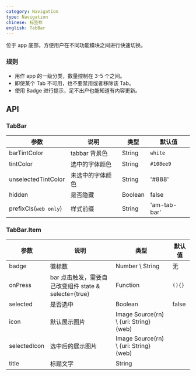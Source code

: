 ```yaml
---
category: Navigation
type: Navigation
chinese: 标签栏
english: TabBar
---
```


位于 app 底部，方便用户在不同功能模块之间进行快速切换。

### 规则
- 用作 app 的一级分类，数量控制在 3-5 个之间。
- 即使某个 Tab 不可用，也不要禁用或者移除该 Tab。
- 使用 Badge 进行提示，足不出户也能知道有内容更新。

## API

### TabBar

| 参数             | 说明                                         | 类型     | 默认值        |
|------------------|----------------------------------------------|----------|---------------|
| barTintColor        | tabbar 背景色                     | String   | `white`            |
| tintColor         | 选中的字体颜色                               | String | `#108ee9`         |
| unselectedTintColor       | 未选中的字体颜色  | String | '#888'           |
| hidden       | 是否隐藏  | Boolean | false           |
| prefixCls(`web only`) | 样式前缀  | String   | 'am-tab-bar'      |


### TabBar.Item

| 参数 | 说明             | 类型                    | 默认值 |
|------|------------------|-------------------------|--------|
| badge  | 徽标数  | Number \ String           | 无     |
| onPress  | bar 点击触发，需要自己改变组件 state & selecte={true} | Function | `(){}`     |
| selected  | 是否选中 | Boolean | false     |
| icon  | 默认展示图片 | Image Source(rn) \ {uri: String} (web) |      |
| selectedIcon  |  选中后的展示图片 | Image Source(rn) \ {uri: String} (web) |      |
| title  |  标题文字 | String |      |
